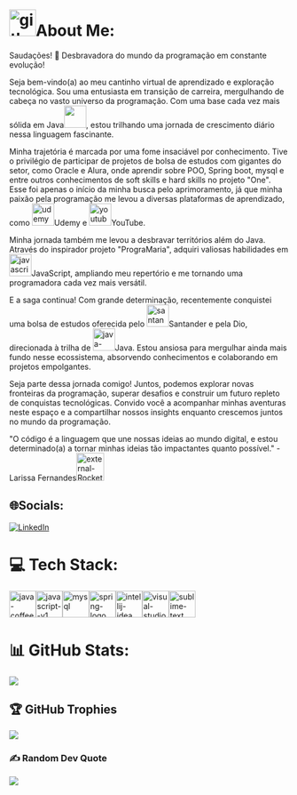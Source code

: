 # <img width="48" height="48" src="https://img.icons8.com/color/48/github-2.png" alt="github-2"/>About Me: 
Saudações! 👋 Desbravadora do mundo da programação em constante evolução!



Seja bem-vindo(a) ao meu cantinho virtual de aprendizado e exploração tecnológica. Sou uma entusiasta em transição de carreira, mergulhando de cabeça no vasto universo da programação. Com uma base cada vez mais sólida em Java<img src="https://cdn.jsdelivr.net/gh/devicons/devicon/icons/java/java-original.svg" width="40" height="40" />, estou trilhando uma jornada de crescimento diário nessa linguagem fascinante.

Minha trajetória é marcada por uma fome insaciável por conhecimento. Tive o privilégio de participar de projetos de bolsa de estudos com gigantes do setor, como Oracle e Alura, onde aprendir sobre POO, Spring boot, mysql e entre outros conhecimentos de soft skills e hard skills no projeto "One". Esse foi apenas o início da minha busca pelo aprimoramento, já que minha paixão pela programação me levou a diversas plataformas de aprendizado, como <img width="40" height="40" src="https://img.icons8.com/color/48/udemy.png" alt="udemy"/>Udemy e <img width="40" height="40" src="https://img.icons8.com/color/48/youtube-play.png" alt="youtube-play"/>YouTube.

Minha jornada também me levou a desbravar territórios além do Java. Através do inspirador projeto "PrograMaria", adquiri valiosas habilidades em <img width="40" height="40" src="https://img.icons8.com/nolan/64/javascript.png" alt="javascript"/>JavaScript, ampliando meu repertório e me tornando uma programadora cada vez mais versátil.

E a saga continua! Com grande determinação, recentemente conquistei uma bolsa de estudos oferecida pelo <img width="40" height="40" src="https://img.icons8.com/dusk/64/000000/santander.png" alt="santander"/>Santander e pela Dio, direcionada à trilha de <img width="40" height="40" src="https://img.icons8.com/color/48/java-duke-logo.png" alt="java-duke-logo"/>Java. Estou ansiosa para mergulhar ainda mais fundo nesse ecossistema, absorvendo conhecimentos e colaborando em projetos empolgantes.

Seja parte dessa jornada comigo! Juntos, podemos explorar novas fronteiras da programação, superar desafios e construir um futuro repleto de conquistas tecnológicas. Convido você a acompanhar minhas aventuras neste espaço e a compartilhar nossos insights enquanto crescemos juntos no mundo da programação.

"O código é a linguagem que une nossas ideias ao mundo digital, e estou determinado(a) a tornar minhas ideias tão impactantes quanto possível." - Larissa Fernandes<img width="50" height="50" src="https://img.icons8.com/external-icongeek26-outline-colour-icongeek26/64/external-Rocket-toys-icongeek26-outline-colour-icongeek26.png" alt="external-Rocket-toys-icongeek26-outline-colour-icongeek26"/>
      

## 🌐Socials:
[![LinkedIn](https://img.shields.io/badge/LinkedIn-%230077B5.svg?logo=linkedin&logoColor=white)](https://www.linkedin.com/in/larissafernandesbackend) 

# 💻 Tech Stack:
<img width="48" height="48" src="https://img.icons8.com/color/48/java-coffee-cup-logo--v1.png" alt="java-coffee-cup-logo--v1"/><img width="48" height="48" src="https://img.icons8.com/color/48/javascript--v1.png" alt="javascript--v1"/><img width="48" height="48" src="https://img.icons8.com/nolan/64/mysql.png" alt="mysql"/><img width="48" height="48" src="https://img.icons8.com/color/48/spring-logo.png" alt="spring-logo"/><img width="48" height="48" height="48" src="https://img.icons8.com/color/48/intellij-idea.png" alt="intellij-idea"/><img width="48"  height="48" src="https://img.icons8.com/nolan/64/visual-studio.png" alt="visual-studio"/><img width="48" height="48" src="https://img.icons8.com/fluency/48/sublime-text.png" alt="sublime-text"/> 
# 📊 GitHub Stats:

![](https://github-readme-streak-stats.herokuapp.com/?user=LF-13&theme=dark&hide_border=false)<br/>


## 🏆 GitHub Trophies
![](https://github-profile-trophy.vercel.app/?username=LF-13&theme=radical&no-frame=true&no-bg=false&margin-w=4)

### ✍️ Random Dev Quote
![](https://quotes-github-readme.vercel.app/api?type=horizontal&theme=radical)

